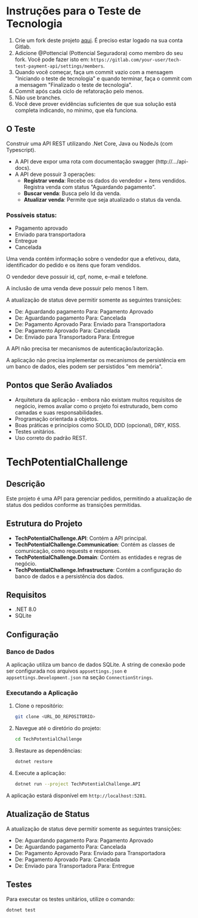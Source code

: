 
# Instruções para o Teste de Tecnologia

1. Crie um fork deste projeto [aqui](https://gitlab.com/Pottencial/tech-test-payment-api/-/forks/new). É preciso estar logado na sua conta Gitlab.
2. Adicione @Pottencial (Pottencial Seguradora) como membro do seu fork. Você pode fazer isto em: `https://gitlab.com/your-user/tech-test-payment-api/settings/members`.
3. Quando você começar, faça um commit vazio com a mensagem "Iniciando o teste de tecnologia" e quando terminar, faça o commit com a mensagem "Finalizado o teste de tecnologia".
4. Commit após cada ciclo de refatoração pelo menos.
5. Não use branches.
6. Você deve prover evidências suficientes de que sua solução está completa indicando, no mínimo, que ela funciona.

## O Teste

Construir uma API REST utilizando .Net Core, Java ou NodeJs (com Typescript).

- A API deve expor uma rota com documentação swagger (http://.../api-docs).
- A API deve possuir 3 operações:
    - **Registrar venda**: Recebe os dados do vendedor + itens vendidos. Registra venda com status "Aguardando pagamento".
    - **Buscar venda**: Busca pelo Id da venda.
    - **Atualizar venda**: Permite que seja atualizado o status da venda.

### Possíveis status:
- Pagamento aprovado
- Enviado para transportadora
- Entregue
- Cancelada

Uma venda contém informação sobre o vendedor que a efetivou, data, identificador do pedido e os itens que foram vendidos.

O vendedor deve possuir id, cpf, nome, e-mail e telefone.

A inclusão de uma venda deve possuir pelo menos 1 item.

A atualização de status deve permitir somente as seguintes transições:
- De: Aguardando pagamento  Para: Pagamento Aprovado
- De: Aguardando pagamento  Para: Cancelada
- De: Pagamento Aprovado  Para: Enviado para Transportadora
- De: Pagamento Aprovado  Para: Cancelada
- De: Enviado para Transportadora  Para: Entregue

A API não precisa ter mecanismos de autenticação/autorização.

A aplicação não precisa implementar os mecanismos de persistência em um banco de dados, eles podem ser persistidos "em memória".

## Pontos que Serão Avaliados

- Arquitetura da aplicação - embora não existam muitos requisitos de negócio, iremos avaliar como o projeto foi estruturado, bem como camadas e suas responsabilidades.
- Programação orientada a objetos.
- Boas práticas e princípios como SOLID, DDD (opcional), DRY, KISS.
- Testes unitários.
- Uso correto do padrão REST.


# TechPotentialChallenge

## Descrição

Este projeto é uma API para gerenciar pedidos, permitindo a atualização de status dos pedidos conforme as transições permitidas.

## Estrutura do Projeto

- **TechPotentialChallenge.API**: Contém a API principal.
- **TechPotentialChallenge.Communication**: Contém as classes de comunicação, como requests e responses.
- **TechPotentialChallenge.Domain**: Contém as entidades e regras de negócio.
- **TechPotentialChallenge.Infrastructure**: Contém a configuração do banco de dados e a persistência dos dados.

## Requisitos

- .NET 8.0
- SQLite

## Configuração

### Banco de Dados

A aplicação utiliza um banco de dados SQLite. A string de conexão pode ser configurada nos arquivos `appsettings.json` e `appsettings.Development.json` na seção `ConnectionStrings`.

### Executando a Aplicação

1. Clone o repositório:
    ```sh
    git clone <URL_DO_REPOSITORIO>
    ```
2. Navegue até o diretório do projeto:
    ```sh
    cd TechPotentialChallenge
    ```
3. Restaure as dependências:
    ```sh
    dotnet restore
    ```
4. Execute a aplicação:
    ```sh
    dotnet run --project TechPotentialChallenge.API
    ```

A aplicação estará disponível em `http://localhost:5281`.

## Atualização de Status

A atualização de status deve permitir somente as seguintes transições:
- De: Aguardando pagamento  Para: Pagamento Aprovado
- De: Aguardando pagamento  Para: Cancelada
- De: Pagamento Aprovado  Para: Enviado para Transportadora
- De: Pagamento Aprovado  Para: Cancelada
- De: Enviado para Transportadora  Para: Entregue

## Testes

Para executar os testes unitários, utilize o comando:
```sh
dotnet test